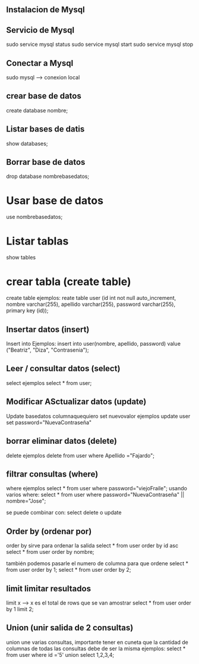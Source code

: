 ## Instalacion de Mysql


## Servicio de Mysql

sudo service mysql status
sudo service mysql start
sudo service mysql stop


## Conectar a Mysql
sudo mysql --> conexion local

## crear base de datos
create database nombre;

## Listar bases de datis

show databases;

## Borrar base de datos

drop database nombrebasedatos;

# Usar base de datos
 use nombrebasedatos;

# Listar tablas
show tables
# crear tabla (create table)
create table
ejemplos:
reate table user (id int not null auto_increment, nombre varchar(255), apellido varchar(255), password varchar(255), primary key (id));

## Insertar datos (insert)
Insert into
Ejemplos:
insert into user(nombre, apellido, password) value ("Beatriz", "Diza", "Contrasenia");

## Leer / consultar datos (select)
select
ejemplos
select * from user;

## Modificar ASctualizar datos (update)
Update basedatos columnaquequiero set nuevovalor
ejemplos
update user set password="NuevaContraseña"

## borrar eliminar datos (delete)
delete
ejemplos
delete from user where Apellido ="Fajardo";

## filtrar consultas (where)
where
ejemplos
select * from user where password="viejoFraile";
usando varios where:
select * from user where password="NuevaContraseña" || nombre="Jose";

se puede combinar con:
select delete o update

## Order by (ordenar por)
order by
sirve para ordenar la salida 
select * from user order by id asc
select * from user order by nombre;

también podemos pasarle el numero de columna para que ordene
select * from user order by 1;
select * from user order by 2;

## limit limitar resultados
limit x --> x es el total de rows que se van amostrar
select * from user order by 1 limit 2;

## Union (unir salida de 2 consultas)
union 
une varias consultas, importante tener en cuneta que la cantidad de columnas de todas las consultas debe de ser la misma
ejemplos:
select * from user where id ='5' union select 1,2,3,4;









